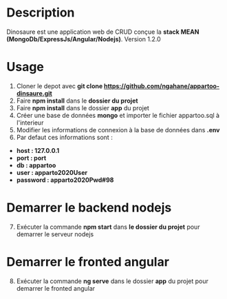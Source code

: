 # Description
Dinosaure est une application web de CRUD conçue la **stack MEAN (MongoDb/ExpressJs/Angular/Nodejs)**. Version 1.2.0

# Usage 
1. Cloner le depot avec **git clone https://github.com/ngahane/appartoo-dinsaure.git**
2. Faire **npm install** dans le **dossier du projet**
3. Faire **npm install** dans le dossier **app** du projet
4. Créer une base de données **mongo** et importer le fichier appartoo.sql à l'interieur
5. Modifier les informations de connexion à la base de données dans **.env**
6. Par defaut ces informations sont :
- **host : 127.0.0.1**
- **port : port**
- **db : appartoo**
- **user : apparto2020User**
- **password : apparto2020Pwd#98**


# Demarrer le backend nodejs
7. Exécuter la commande **npm start** dans **le dossier du projet** pour demarrer le serveur nodejs


# Demarrer le fronted angular
8. Exécuter la commande **ng serve** dans le dossier **app** du projet pour demarrer le fronted angular
